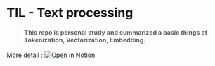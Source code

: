 # TIL - Text processing
> #### This repo is personal study and summarized a basic things of Tokenization, Vectorization, Embedding.

More detail : [![Open in Notion](https://img.shields.io/badge/Notion-page-green?logo=notion&logoColor=white&style=flat-square)](https://paulin384.notion.site/Embedding-255d81c83d2c8057821fc4e25aec4ef4?source=copy_link)


